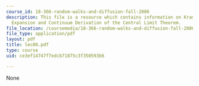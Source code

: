 ```yaml
---
course_id: 18-366-random-walks-and-diffusion-fall-2006
description: This file is a resource which contains information on Kramers? Moyall
  Expansion and Continuum Derivation of the Central Limit Theorem.
file_location: /coursemedia/18-366-random-walks-and-diffusion-fall-2006/ce3ef14747f7edcb71875c3f350593b6_lec08.pdf
file_type: application/pdf
layout: pdf
title: lec08.pdf
type: course
uid: ce3ef14747f7edcb71875c3f350593b6

---
```

None